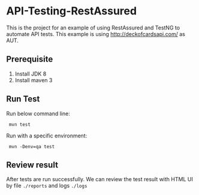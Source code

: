 # API-Testing-RestAssured
This is the project for an example of using RestAssured and TestNG to automate API tests. This example is using http://deckofcardsapi.com/ as AUT.

## Prerequisite

1. Install JDK 8
2. Install maven 3

## Run Test
Run below command line:
```
 mvn test
```

Run with a specific environment:
```
 mvn -Denv=qa test
```

## Review result
After tests are run successfully. We can review the test result with HTML UI by file `./reports` and logs `./logs`